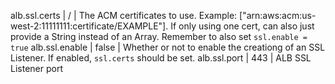 alb.ssl.certs | / | The ACM certificates to use. Example: ["arn:aws:acm:us-west-2:11111111:certificate/EXAMPLE"]. If only using one cert, can also just provide a String instead of an Array. Remember to also set `ssl.enable = true`
alb.ssl.enable | false | Whether or not to enable the creationg of an SSL Listener. If enabled, `ssl.certs` should be set.
alb.ssl.port | 443 | ALB SSL Listener port